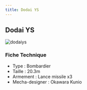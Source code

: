 ```yaml
---
title: Dodai YS
---
```


Dodai YS
--------


![dodaiys](/images/stories/saga/msgundam/mechas/dodaiys.png)


### Fiche Technique


- Type : Bombardier   
- Taille : 20.3m    
- Armement : Lance missile x3  
- Mecha-designer : Okawara Kunio


 


